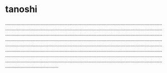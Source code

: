 # tanoshi

..........................................................................................................................................................................................................................................................................................................................................................................................................................................................................................................................................................................................................................................................................................................................................................................................................................................................................................................................................................................................................................................................................